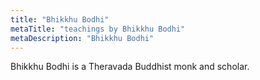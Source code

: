 ```yaml
---
title: "Bhikkhu Bodhi"
metaTitle: "teachings by Bhikkhu Bodhi"
metaDescription: "Bhikkhu Bodhi"
---
```

Bhikkhu Bodhi is a Theravada Buddhist monk and scholar.